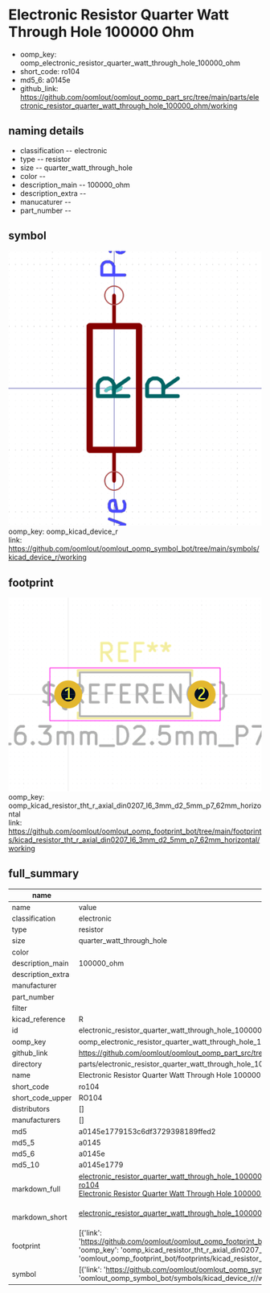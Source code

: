 # Electronic Resistor Quarter Watt Through Hole 100000 Ohm

  
* oomp_key: oomp_electronic_resistor_quarter_watt_through_hole_100000_ohm 
* short_code: ro104
* md5_6: a0145e  
* github_link: https://github.com/oomlout/oomlout_oomp_part_src/tree/main/parts/electronic_resistor_quarter_watt_through_hole_100000_ohm/working  
## naming details
* classification -- electronic
* type -- resistor
* size -- quarter_watt_through_hole
* color -- 
* description_main -- 100000_ohm
* description_extra -- 
* manucaturer -- 
* part_number -- 



## symbol

![](symbol/0/working/working_600.png)  
oomp_key: oomp_kicad_device_r  
link: https://github.com/oomlout/oomlout_oomp_symbol_bot/tree/main/symbols/kicad_device_r/working  

## footprint

![](footprint/0/working/working_600.png)  
oomp_key: oomp_kicad_resistor_tht_r_axial_din0207_l6_3mm_d2_5mm_p7_62mm_horizontal  
link: https://github.com/oomlout/oomlout_oomp_footprint_bot/tree/main/footprints/kicad_resistor_tht_r_axial_din0207_l6_3mm_d2_5mm_p7_62mm_horizontal/working  

## full_summary
| name | value | 
| --- | --- | 
| name | value | 
| classification | electronic | 
| type | resistor | 
| size | quarter_watt_through_hole | 
| color |  | 
| description_main | 100000_ohm | 
| description_extra |  | 
| manufacturer |  | 
| part_number |  | 
| filter |  | 
| kicad_reference | R | 
| id | electronic_resistor_quarter_watt_through_hole_100000_ohm | 
| oomp_key | oomp_electronic_resistor_quarter_watt_through_hole_100000_ohm | 
| github_link | https://github.com/oomlout/oomlout_oomp_part_src/tree/main/parts/electronic_resistor_quarter_watt_through_hole_100000_ohm/working | 
| directory | parts/electronic_resistor_quarter_watt_through_hole_100000_ohm | 
| name | Electronic Resistor Quarter Watt Through Hole 100000 Ohm | 
| short_code | ro104 | 
| short_code_upper | RO104 | 
| distributors | [] | 
| manufacturers | [] | 
| md5 | a0145e1779153c6df3729398189ffed2 | 
| md5_5 | a0145 | 
| md5_6 | a0145e | 
| md5_10 | a0145e1779 | 
| markdown_full | [electronic_resistor_quarter_watt_through_hole_100000_ohm](https://github.com/oomlout/oomlout_oomp_part_src/tree/main/parts/electronic_resistor_quarter_watt_through_hole_100000_ohm/working)<br>[ro104](https://github.com/oomlout/oomlout_oomp_part_src/tree/main/parts/electronic_resistor_quarter_watt_through_hole_100000_ohm/working)<br>[Electronic Resistor Quarter Watt Through Hole 100000 Ohm](https://github.com/oomlout/oomlout_oomp_part_src/tree/main/parts/electronic_resistor_quarter_watt_through_hole_100000_ohm/working)<br><br> | 
| markdown_short | [electronic_resistor_quarter_watt_through_hole_100000_ohm](https://github.com/oomlout/oomlout_oomp_part_src/tree/main/parts/electronic_resistor_quarter_watt_through_hole_100000_ohm/working)<br><br> | 
| footprint | [{'link': 'https://github.com/oomlout/oomlout_oomp_footprint_bot/tree/main/foootprntss/kicad_resistor_tht_r_axial_din0207_l6_3mm_d2_5mm_p7_62mm_horizontal', 'oomp_key': 'oomp_kicad_resistor_tht_r_axial_din0207_l6_3mm_d2_5mm_p7_62mm_horizontal', 'directory': 'oomlout_oomp_footprint_bot/footprints/kicad_resistor_tht_r_axial_din0207_l6_3mm_d2_5mm_p7_62mm_horizontal//working/working.kicad_mod'}] | 
| symbol | [{'link': 'https://github.com/oomlout/oomlout_oomp_symbol_bot/tree/main/symbols/kicad_device_r', 'oomp_key': 'oomp_kicad_device_r', 'directory': 'oomlout_oomp_symbol_bot/symbols/kicad_device_r//working/working.kicad_sym'}] | 
